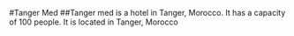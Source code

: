 #Tanger Med
##Tanger med is a hotel in Tanger, Morocco. It has a capacity of 100 people. It is located in Tanger, Morocco
